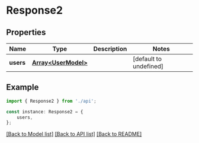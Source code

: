 # Response2


## Properties

Name | Type | Description | Notes
------------ | ------------- | ------------- | -------------
**users** | [**Array&lt;UserModel&gt;**](UserModel.md) |  | [default to undefined]

## Example

```typescript
import { Response2 } from './api';

const instance: Response2 = {
    users,
};
```

[[Back to Model list]](../README.md#documentation-for-models) [[Back to API list]](../README.md#documentation-for-api-endpoints) [[Back to README]](../README.md)
